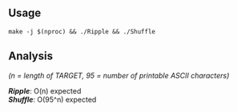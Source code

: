 ## Usage
    make -j $(nproc) && ./Ripple && ./Shuffle

## Analysis
*(n = length of TARGET, 95 = number of printable ASCII characters)*  

***Ripple***: O(n) expected  
***Shuffle***: O(95^n) expected
